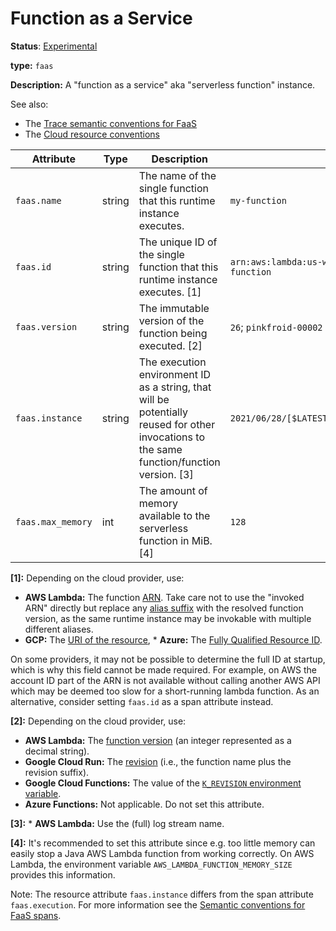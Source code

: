 # Function as a Service

**Status**: [Experimental](../../document-status.md)

**type:** `faas`

**Description:** A "function as a service" aka "serverless function" instance.

See also:

- The [Trace semantic conventions for FaaS](../../trace/semantic_conventions/faas.md)
- The [Cloud resource conventions](cloud.md)

<!-- semconv faas_resource -->
| Attribute  | Type | Description  | Examples  | Required |
|---|---|---|---|---|
| `faas.name` | string | The name of the single function that this runtime instance executes. | `my-function` | Yes |
| `faas.id` | string | The unique ID of the single function that this runtime instance executes. [1] | `arn:aws:lambda:us-west-2:123456789012:function:my-function` | No |
| `faas.version` | string | The immutable version of the function being executed. [2] | `26`; `pinkfroid-00002` | No |
| `faas.instance` | string | The execution environment ID as a string, that will be potentially reused for other invocations to the same function/function version. [3] | `2021/06/28/[$LATEST]2f399eb14537447da05ab2a2e39309de` | No |
| `faas.max_memory` | int | The amount of memory available to the serverless function in MiB. [4] | `128` | No |

**[1]:** Depending on the cloud provider, use:

* **AWS Lambda:** The function [ARN](https://docs.aws.amazon.com/general/latest/gr/aws-arns-and-namespaces.html).
Take care not to use the "invoked ARN" directly but replace any
[alias suffix](https://docs.aws.amazon.com/lambda/latest/dg/configuration-aliases.html) with the resolved function version, as the same runtime instance may be invokable with multiple
different aliases.
* **GCP:** The [URI of the resource](https://cloud.google.com/iam/docs/full-resource-names), * **Azure:** The [Fully Qualified Resource ID](https://docs.microsoft.com/en-us/rest/api/resources/resources/get-by-id).

On some providers, it may not be possible to determine the full ID at startup,
which is why this field cannot be made required. For example, on AWS the account ID
part of the ARN is not available without calling another AWS API
which may be deemed too slow for a short-running lambda function.
As an alternative, consider setting `faas.id` as a span attribute instead.

**[2]:** Depending on the cloud provider, use:

* **AWS Lambda:** The [function version](https://docs.aws.amazon.com/lambda/latest/dg/configuration-versions.html)
  (an integer represented as a decimal string).
* **Google Cloud Run:** The [revision](https://cloud.google.com/run/docs/managing/revisions)
  (i.e., the function name plus the revision suffix).
* **Google Cloud Functions:** The value of the
  [`K_REVISION` environment variable](https://cloud.google.com/functions/docs/env-var#runtime_environment_variables_set_automatically).
* **Azure Functions:** Not applicable. Do not set this attribute.

**[3]:** * **AWS Lambda:** Use the (full) log stream name.

**[4]:** It's recommended to set this attribute since e.g. too little memory can easily stop a Java AWS Lambda function from working correctly. On AWS Lambda, the environment variable `AWS_LAMBDA_FUNCTION_MEMORY_SIZE` provides this information.
<!-- endsemconv -->

Note: The resource attribute `faas.instance` differs from the span attribute `faas.execution`. For more information see the [Semantic conventions for FaaS spans](../../trace/semantic_conventions/faas.md#difference-between-execution-and-instance).
